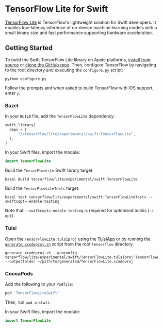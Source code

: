 # TensorFlow Lite for Swift

[TensorFlow Lite](https://www.tensorflow.org/lite/) is TensorFlow's lightweight
solution for Swift developers. It enables low-latency inference of on-device
machine learning models with a small binary size and fast performance supporting
hardware acceleration.

## Getting Started

To build the Swift TensorFlow Lite library on Apple platforms,
[install from source](https://www.tensorflow.org/install/source#setup_for_linux_and_macos)
or [clone the GitHub repo](https://github.com/tensorflow/tensorflow).
Then, configure TensorFlow by navigating to the root directory and executing the
`configure.py` script:

```shell
python configure.py
```

Follow the prompts and when asked to build TensorFlow with iOS support, enter `y`.

### Bazel

In your `BUILD` file, add the `TensorFlowLite` dependency:

```python
swift_library(
  deps = [
      "//tensorflow/lite/experimental/swift:TensorFlowLite",
  ],
)
```

In your Swift files, import the module:

```swift
import TensorFlowLite
```

Build the `TensorFlowLite` Swift library target:

```shell
bazel build tensorflow/lite/experimental/swift:TensorFlowLite
```

Build the `TensorFlowLiteTests` target:

```shell
bazel test tensorflow/lite/experimental/swift:TensorFlowLiteTests --swiftcopt=-enable-testing
```

Note that `--swiftcopt=-enable-testing` is required for optimized builds (`-c opt`).

### Tulsi

Open the `TensorFlowLite.tulsiproj` using the
[TulsiApp](https://github.com/bazelbuild/tulsi)
or by running the
[`generate_xcodeproj.sh`](https://github.com/bazelbuild/tulsi/blob/master/src/tools/generate_xcodeproj.sh)
script from the root `tensorflow` directory:

```shell
generate_xcodeproj.sh --genconfig tensorflow/lite/experimental/swift/TensorFlowLite.tulsiproj:TensorFlowLite --outputfolder ~/path/to/generated/TensorFlowLite.xcodeproj
```

### CocoaPods

Add the following to your `Podfile`:

```ruby
pod 'TensorFlowLiteSwift'
```

Then, run `pod install`.

In your Swift files, import the module:

```swift
import TensorFlowLite
```
